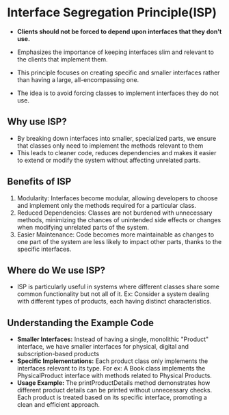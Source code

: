 # Interface Segregation Principle(ISP)

- **Clients should not be forced to depend upon interfaces that they don't use.**
- Emphasizes the importance of keeping interfaces slim and relevant to the clients that implement them.

- This principle focuses on creating specific and smaller interfaces rather than having a large, all-encompassing one.
- The idea is to avoid forcing classes to implement interfaces they do not use.

## Why use ISP?
- By breaking down interfaces into smaller, specialized parts, we ensure that classes only need to implement the methods relevant to them
- This leads to cleaner code, reduces dependencies and makes it easier to extend or modify the system without affecting unrelated parts.

## Benefits of ISP
1. Modularity: Interfaces become modular, allowing developers to choose and implement only the methods required for a particular class.
2. Reduced Dependencies: Classes are not burdened with unnecessary methods, minimizing the chances of unintended side effects or changes when modifying unrelated parts of the system.
3. Easier Maintenance: Code becomes more maintainable as changes to one part of the system are less likely to impact other parts, thanks to the specific interfaces.

## Where do We use ISP?
- ISP is particularly useful in systems where different classes share some common functionality but not all of it.
Ex: Consider a system dealing with different types of products, each having distinct characteristics.

## Understanding the Example Code
- **Smaller Interfaces:** Instead of having a single, monolithic "Product" interface, we have smaller interfaces for physical, digital and subscription-based products
- **Specific Implementations:** Each product class only implements the interfaces relevant to its type.
For ex: A Book class implements the PhysicalProduct interface with methods related to Physical Products.
- **Usage Example:** The printProductDetails method demonstrates how different product details can be printed without unnecessary checks. Each product is treated based on its specific interface, promoting a clean and efficient approach.
